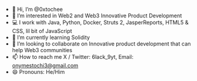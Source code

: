 - 👋 Hi, I’m @0xtochee
- 👀 I’m interested in Web2 and Web3 Innovative Product Development
- 💻 I work with Java, Python, Docker, Struts 2, JasperReports, HTML5 & CSS, lil bit of JavaScript
- 🌱 I’m currently learning Solidity
- 💞️ I’m looking to collaborate on Innovative product development that can help Web3 communities
- 📫 How to reach me X / Twitter: 6lack_9yt, Email: onymestochi3@gmail.com
- 😄 Pronouns: He/Him
